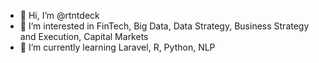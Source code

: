 - 👋 Hi, I’m @rtntdeck
- 👀 I’m interested in FinTech, Big Data, Data Strategy, Business Strategy and Execution, Capital Markets
- 🌱 I’m currently learning Laravel, R, Python, NLP

<!---
rtntdeck/rtntdeck is a ✨ special ✨ repository because its `README.md` (this file) appears on your GitHub profile.
You can click the Preview link to take a look at your changes.
--->
